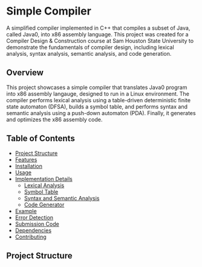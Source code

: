 # Simple Compiler 

A simplified compiler implemented in C++ that compiles a subset of Java, called Java0, into x86 assembly language. This project was created for a Compiler Design & Construction course at Sam Houston State University to demonstrate the fundamentals of compiler design, including lexical analysis, syntax analysis, semantic analysis, and code generation.

## Overview

This project showcases a simple compiler that translates Java0 program into x86 assembly langauge, designed to run in a Linux environment. The compiler performs  lexical analysis using a table-driven deterministic finite state automaton (DFSA), builds a symbol table, and performs syntax and semantic analysis using a push-down automaton (PDA). Finally, it generates and optimizes the x86 assembly code. 

## Table of Contents

- [Project Structure](#project-structure)
- [Features](#features)
- [Installation](#installation)
- [Usage](#usage)
- [Implementation Details](#implementation-details)
    - [Lexical Analysis](#lexical-analysis)
    - [Symbol Table](#symbol-table)
    - [Syntax and Semantic Analysis](#syntax-and-semantics-analysis)
    - [Code Generator](#code-generator)
- [Example](#example)
- [Error Detection](#error-detection)
- [Submission Code](#submission-code)
- [Dependencies](#dependencies)
- [Contributing](#contributing)

## Project Structure


